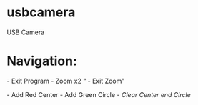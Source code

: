 # usbcamera
USB Camera

# Navigation:
<Esc>                         - Exit Program
<Mouse Double Left Click>     - Zoom x2
<q>                           - Exit Zoom
<p>                           - Add Red Center
<o>                           - Add Green Circle
<i>                           - Clear Center end Circle
